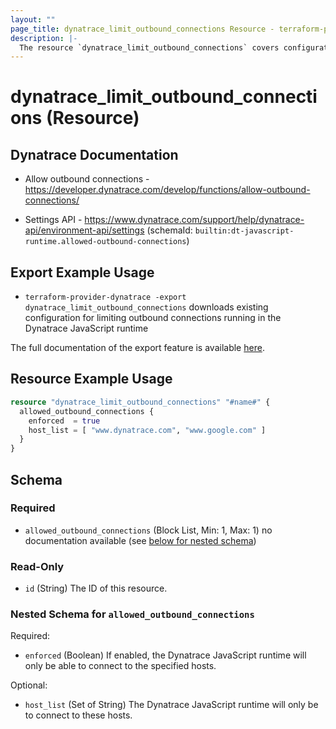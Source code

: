 ```yaml
---
layout: ""
page_title: dynatrace_limit_outbound_connections Resource - terraform-provider-dynatrace"
description: |-
  The resource `dynatrace_limit_outbound_connections` covers configuration for limiting outbound connections running in the Dynatrace JavaScript runtime
---
```


# dynatrace_limit_outbound_connections (Resource)

## Dynatrace Documentation

- Allow outbound connections - https://developer.dynatrace.com/develop/functions/allow-outbound-connections/

- Settings API - https://www.dynatrace.com/support/help/dynatrace-api/environment-api/settings (schemaId: `builtin:dt-javascript-runtime.allowed-outbound-connections`)

## Export Example Usage

- `terraform-provider-dynatrace -export dynatrace_limit_outbound_connections` downloads existing configuration for limiting outbound connections running in the Dynatrace JavaScript runtime

The full documentation of the export feature is available [here](https://registry.terraform.io/providers/dynatrace-oss/dynatrace/latest/docs/guides/export-v2).

## Resource Example Usage

```terraform
resource "dynatrace_limit_outbound_connections" "#name#" {
  allowed_outbound_connections {
    enforced  = true
    host_list = [ "www.dynatrace.com", "www.google.com" ]
  }
}
```

<!-- schema generated by tfplugindocs -->
## Schema

### Required

- `allowed_outbound_connections` (Block List, Min: 1, Max: 1) no documentation available (see [below for nested schema](#nestedblock--allowed_outbound_connections))

### Read-Only

- `id` (String) The ID of this resource.

<a id="nestedblock--allowed_outbound_connections"></a>
### Nested Schema for `allowed_outbound_connections`

Required:

- `enforced` (Boolean) If enabled, the Dynatrace JavaScript runtime will only be able to connect to the specified hosts.

Optional:

- `host_list` (Set of String) The Dynatrace JavaScript runtime will only be to connect to these hosts.
 